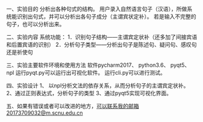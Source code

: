 一、实验目的
分析出各种句式的结构。
用户录入自然语言句子（汉语），所做系统能识别出句式，并可以分析出各句子成分（主谓宾状定补）。
若是输入不完整的句子，也可以分析出来。

二、实验内容
系统功能：
1．识别句子结构——主谓宾定状补（还多加了间接宾语和后置宾语的识别）
2．分析句子类型——分析出句子是陈述句、疑问句、感叹句还是祈使句

三、实验主要软件环境和使用方法
软件pycharm2017、 python3.6、 pyqt5、npl
运行pyqt.py可以运行出可视化软件。
运行cli.py可以进行测试。

四、实验设计
1、 以npl分析文法的依存关系，从而分析句子的主谓宾定状补。
2、通过正则表达式，分析句子的类型
3、通过pyqt5实现可视化界面。

五、如果有错误或者可以改进的地方，可以联系我的邮箱20173709032@m.scnu.edu.cn
